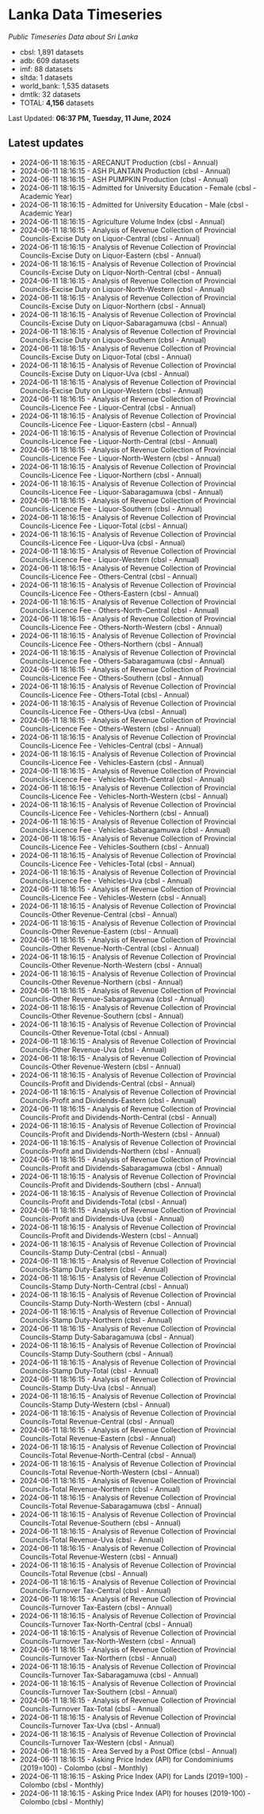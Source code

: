 # Lanka Data Timeseries
*Public Timeseries Data about Sri Lanka*

* cbsl: 1,891 datasets
* adb: 609 datasets
* imf: 88 datasets
* sltda: 1 datasets
* world_bank: 1,535 datasets
* dmtlk: 32 datasets
* TOTAL: **4,156** datasets

Last Updated: **06:37 PM, Tuesday, 11 June, 2024**

## Latest updates

* 2024-06-11 18:16:15 - ARECANUT Production (cbsl - Annual)
* 2024-06-11 18:16:15 - ASH PLANTAIN Production (cbsl - Annual)
* 2024-06-11 18:16:15 - ASH PUMPKIN Production (cbsl - Annual)
* 2024-06-11 18:16:15 - Admitted for University Education - Female (cbsl - Academic Year)
* 2024-06-11 18:16:15 - Admitted for University Education - Male (cbsl - Academic Year)
* 2024-06-11 18:16:15 - Agriculture Volume Index (cbsl - Annual)
* 2024-06-11 18:16:15 - Analysis of Revenue Collection of Provincial Councils-Excise Duty on Liquor-Central (cbsl - Annual)
* 2024-06-11 18:16:15 - Analysis of Revenue Collection of Provincial Councils-Excise Duty on Liquor-Eastern (cbsl - Annual)
* 2024-06-11 18:16:15 - Analysis of Revenue Collection of Provincial Councils-Excise Duty on Liquor-North-Central (cbsl - Annual)
* 2024-06-11 18:16:15 - Analysis of Revenue Collection of Provincial Councils-Excise Duty on Liquor-North-Western (cbsl - Annual)
* 2024-06-11 18:16:15 - Analysis of Revenue Collection of Provincial Councils-Excise Duty on Liquor-Northern (cbsl - Annual)
* 2024-06-11 18:16:15 - Analysis of Revenue Collection of Provincial Councils-Excise Duty on Liquor-Sabaragamuwa (cbsl - Annual)
* 2024-06-11 18:16:15 - Analysis of Revenue Collection of Provincial Councils-Excise Duty on Liquor-Southern (cbsl - Annual)
* 2024-06-11 18:16:15 - Analysis of Revenue Collection of Provincial Councils-Excise Duty on Liquor-Total (cbsl - Annual)
* 2024-06-11 18:16:15 - Analysis of Revenue Collection of Provincial Councils-Excise Duty on Liquor-Uva (cbsl - Annual)
* 2024-06-11 18:16:15 - Analysis of Revenue Collection of Provincial Councils-Excise Duty on Liquor-Western (cbsl - Annual)
* 2024-06-11 18:16:15 - Analysis of Revenue Collection of Provincial Councils-Licence Fee - Liquor-Central (cbsl - Annual)
* 2024-06-11 18:16:15 - Analysis of Revenue Collection of Provincial Councils-Licence Fee - Liquor-Eastern (cbsl - Annual)
* 2024-06-11 18:16:15 - Analysis of Revenue Collection of Provincial Councils-Licence Fee - Liquor-North-Central (cbsl - Annual)
* 2024-06-11 18:16:15 - Analysis of Revenue Collection of Provincial Councils-Licence Fee - Liquor-North-Western (cbsl - Annual)
* 2024-06-11 18:16:15 - Analysis of Revenue Collection of Provincial Councils-Licence Fee - Liquor-Northern (cbsl - Annual)
* 2024-06-11 18:16:15 - Analysis of Revenue Collection of Provincial Councils-Licence Fee - Liquor-Sabaragamuwa (cbsl - Annual)
* 2024-06-11 18:16:15 - Analysis of Revenue Collection of Provincial Councils-Licence Fee - Liquor-Southern (cbsl - Annual)
* 2024-06-11 18:16:15 - Analysis of Revenue Collection of Provincial Councils-Licence Fee - Liquor-Total (cbsl - Annual)
* 2024-06-11 18:16:15 - Analysis of Revenue Collection of Provincial Councils-Licence Fee - Liquor-Uva (cbsl - Annual)
* 2024-06-11 18:16:15 - Analysis of Revenue Collection of Provincial Councils-Licence Fee - Liquor-Western (cbsl - Annual)
* 2024-06-11 18:16:15 - Analysis of Revenue Collection of Provincial Councils-Licence Fee - Others-Central (cbsl - Annual)
* 2024-06-11 18:16:15 - Analysis of Revenue Collection of Provincial Councils-Licence Fee - Others-Eastern (cbsl - Annual)
* 2024-06-11 18:16:15 - Analysis of Revenue Collection of Provincial Councils-Licence Fee - Others-North-Central (cbsl - Annual)
* 2024-06-11 18:16:15 - Analysis of Revenue Collection of Provincial Councils-Licence Fee - Others-North-Western (cbsl - Annual)
* 2024-06-11 18:16:15 - Analysis of Revenue Collection of Provincial Councils-Licence Fee - Others-Northern (cbsl - Annual)
* 2024-06-11 18:16:15 - Analysis of Revenue Collection of Provincial Councils-Licence Fee - Others-Sabaragamuwa (cbsl - Annual)
* 2024-06-11 18:16:15 - Analysis of Revenue Collection of Provincial Councils-Licence Fee - Others-Southern (cbsl - Annual)
* 2024-06-11 18:16:15 - Analysis of Revenue Collection of Provincial Councils-Licence Fee - Others-Total (cbsl - Annual)
* 2024-06-11 18:16:15 - Analysis of Revenue Collection of Provincial Councils-Licence Fee - Others-Uva (cbsl - Annual)
* 2024-06-11 18:16:15 - Analysis of Revenue Collection of Provincial Councils-Licence Fee - Others-Western (cbsl - Annual)
* 2024-06-11 18:16:15 - Analysis of Revenue Collection of Provincial Councils-Licence Fee - Vehicles-Central (cbsl - Annual)
* 2024-06-11 18:16:15 - Analysis of Revenue Collection of Provincial Councils-Licence Fee - Vehicles-Eastern (cbsl - Annual)
* 2024-06-11 18:16:15 - Analysis of Revenue Collection of Provincial Councils-Licence Fee - Vehicles-North-Central (cbsl - Annual)
* 2024-06-11 18:16:15 - Analysis of Revenue Collection of Provincial Councils-Licence Fee - Vehicles-North-Western (cbsl - Annual)
* 2024-06-11 18:16:15 - Analysis of Revenue Collection of Provincial Councils-Licence Fee - Vehicles-Northern (cbsl - Annual)
* 2024-06-11 18:16:15 - Analysis of Revenue Collection of Provincial Councils-Licence Fee - Vehicles-Sabaragamuwa (cbsl - Annual)
* 2024-06-11 18:16:15 - Analysis of Revenue Collection of Provincial Councils-Licence Fee - Vehicles-Southern (cbsl - Annual)
* 2024-06-11 18:16:15 - Analysis of Revenue Collection of Provincial Councils-Licence Fee - Vehicles-Total (cbsl - Annual)
* 2024-06-11 18:16:15 - Analysis of Revenue Collection of Provincial Councils-Licence Fee - Vehicles-Uva (cbsl - Annual)
* 2024-06-11 18:16:15 - Analysis of Revenue Collection of Provincial Councils-Licence Fee - Vehicles-Western (cbsl - Annual)
* 2024-06-11 18:16:15 - Analysis of Revenue Collection of Provincial Councils-Other Revenue-Central (cbsl - Annual)
* 2024-06-11 18:16:15 - Analysis of Revenue Collection of Provincial Councils-Other Revenue-Eastern (cbsl - Annual)
* 2024-06-11 18:16:15 - Analysis of Revenue Collection of Provincial Councils-Other Revenue-North-Central (cbsl - Annual)
* 2024-06-11 18:16:15 - Analysis of Revenue Collection of Provincial Councils-Other Revenue-North-Western (cbsl - Annual)
* 2024-06-11 18:16:15 - Analysis of Revenue Collection of Provincial Councils-Other Revenue-Northern (cbsl - Annual)
* 2024-06-11 18:16:15 - Analysis of Revenue Collection of Provincial Councils-Other Revenue-Sabaragamuwa (cbsl - Annual)
* 2024-06-11 18:16:15 - Analysis of Revenue Collection of Provincial Councils-Other Revenue-Southern (cbsl - Annual)
* 2024-06-11 18:16:15 - Analysis of Revenue Collection of Provincial Councils-Other Revenue-Total (cbsl - Annual)
* 2024-06-11 18:16:15 - Analysis of Revenue Collection of Provincial Councils-Other Revenue-Uva (cbsl - Annual)
* 2024-06-11 18:16:15 - Analysis of Revenue Collection of Provincial Councils-Other Revenue-Western (cbsl - Annual)
* 2024-06-11 18:16:15 - Analysis of Revenue Collection of Provincial Councils-Profit and Dividends-Central (cbsl - Annual)
* 2024-06-11 18:16:15 - Analysis of Revenue Collection of Provincial Councils-Profit and Dividends-Eastern (cbsl - Annual)
* 2024-06-11 18:16:15 - Analysis of Revenue Collection of Provincial Councils-Profit and Dividends-North-Central (cbsl - Annual)
* 2024-06-11 18:16:15 - Analysis of Revenue Collection of Provincial Councils-Profit and Dividends-North-Western (cbsl - Annual)
* 2024-06-11 18:16:15 - Analysis of Revenue Collection of Provincial Councils-Profit and Dividends-Northern (cbsl - Annual)
* 2024-06-11 18:16:15 - Analysis of Revenue Collection of Provincial Councils-Profit and Dividends-Sabaragamuwa (cbsl - Annual)
* 2024-06-11 18:16:15 - Analysis of Revenue Collection of Provincial Councils-Profit and Dividends-Southern (cbsl - Annual)
* 2024-06-11 18:16:15 - Analysis of Revenue Collection of Provincial Councils-Profit and Dividends-Total (cbsl - Annual)
* 2024-06-11 18:16:15 - Analysis of Revenue Collection of Provincial Councils-Profit and Dividends-Uva (cbsl - Annual)
* 2024-06-11 18:16:15 - Analysis of Revenue Collection of Provincial Councils-Profit and Dividends-Western (cbsl - Annual)
* 2024-06-11 18:16:15 - Analysis of Revenue Collection of Provincial Councils-Stamp Duty-Central (cbsl - Annual)
* 2024-06-11 18:16:15 - Analysis of Revenue Collection of Provincial Councils-Stamp Duty-Eastern (cbsl - Annual)
* 2024-06-11 18:16:15 - Analysis of Revenue Collection of Provincial Councils-Stamp Duty-North-Central (cbsl - Annual)
* 2024-06-11 18:16:15 - Analysis of Revenue Collection of Provincial Councils-Stamp Duty-North-Western (cbsl - Annual)
* 2024-06-11 18:16:15 - Analysis of Revenue Collection of Provincial Councils-Stamp Duty-Northern (cbsl - Annual)
* 2024-06-11 18:16:15 - Analysis of Revenue Collection of Provincial Councils-Stamp Duty-Sabaragamuwa (cbsl - Annual)
* 2024-06-11 18:16:15 - Analysis of Revenue Collection of Provincial Councils-Stamp Duty-Southern (cbsl - Annual)
* 2024-06-11 18:16:15 - Analysis of Revenue Collection of Provincial Councils-Stamp Duty-Total (cbsl - Annual)
* 2024-06-11 18:16:15 - Analysis of Revenue Collection of Provincial Councils-Stamp Duty-Uva (cbsl - Annual)
* 2024-06-11 18:16:15 - Analysis of Revenue Collection of Provincial Councils-Stamp Duty-Western (cbsl - Annual)
* 2024-06-11 18:16:15 - Analysis of Revenue Collection of Provincial Councils-Total Revenue-Central (cbsl - Annual)
* 2024-06-11 18:16:15 - Analysis of Revenue Collection of Provincial Councils-Total Revenue-Eastern (cbsl - Annual)
* 2024-06-11 18:16:15 - Analysis of Revenue Collection of Provincial Councils-Total Revenue-North-Central (cbsl - Annual)
* 2024-06-11 18:16:15 - Analysis of Revenue Collection of Provincial Councils-Total Revenue-North-Western (cbsl - Annual)
* 2024-06-11 18:16:15 - Analysis of Revenue Collection of Provincial Councils-Total Revenue-Northern (cbsl - Annual)
* 2024-06-11 18:16:15 - Analysis of Revenue Collection of Provincial Councils-Total Revenue-Sabaragamuwa (cbsl - Annual)
* 2024-06-11 18:16:15 - Analysis of Revenue Collection of Provincial Councils-Total Revenue-Southern (cbsl - Annual)
* 2024-06-11 18:16:15 - Analysis of Revenue Collection of Provincial Councils-Total Revenue-Uva (cbsl - Annual)
* 2024-06-11 18:16:15 - Analysis of Revenue Collection of Provincial Councils-Total Revenue-Western (cbsl - Annual)
* 2024-06-11 18:16:15 - Analysis of Revenue Collection of Provincial Councils-Total Revenue (cbsl - Annual)
* 2024-06-11 18:16:15 - Analysis of Revenue Collection of Provincial Councils-Turnover Tax-Central (cbsl - Annual)
* 2024-06-11 18:16:15 - Analysis of Revenue Collection of Provincial Councils-Turnover Tax-Eastern (cbsl - Annual)
* 2024-06-11 18:16:15 - Analysis of Revenue Collection of Provincial Councils-Turnover Tax-North-Central (cbsl - Annual)
* 2024-06-11 18:16:15 - Analysis of Revenue Collection of Provincial Councils-Turnover Tax-North-Western (cbsl - Annual)
* 2024-06-11 18:16:15 - Analysis of Revenue Collection of Provincial Councils-Turnover Tax-Northern (cbsl - Annual)
* 2024-06-11 18:16:15 - Analysis of Revenue Collection of Provincial Councils-Turnover Tax-Sabaragamuwa (cbsl - Annual)
* 2024-06-11 18:16:15 - Analysis of Revenue Collection of Provincial Councils-Turnover Tax-Southern (cbsl - Annual)
* 2024-06-11 18:16:15 - Analysis of Revenue Collection of Provincial Councils-Turnover Tax-Total (cbsl - Annual)
* 2024-06-11 18:16:15 - Analysis of Revenue Collection of Provincial Councils-Turnover Tax-Uva (cbsl - Annual)
* 2024-06-11 18:16:15 - Analysis of Revenue Collection of Provincial Councils-Turnover Tax-Western (cbsl - Annual)
* 2024-06-11 18:16:15 - Area Served by a Post Office (cbsl - Annual)
* 2024-06-11 18:16:15 - Asking Price Index (API) for Condominiums (2019=100) - Colombo (cbsl - Monthly)
* 2024-06-11 18:16:15 - Asking Price Index (API) for Lands (2019=100) - Colombo (cbsl - Monthly)
* 2024-06-11 18:16:15 - Asking Price Index (API) for houses (2019-100) - Colombo (cbsl - Monthly)
